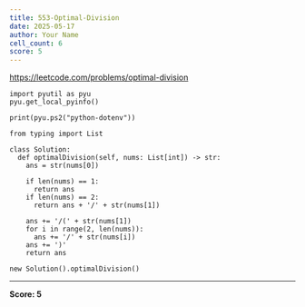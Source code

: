 ```yaml
---
title: 553-Optimal-Division
date: 2025-05-17
author: Your Name
cell_count: 6
score: 5
---
```


https://leetcode.com/problems/optimal-division


```
import pyutil as pyu
pyu.get_local_pyinfo()
```


```
print(pyu.ps2("python-dotenv"))
```


```
from typing import List
```


```
class Solution:
  def optimalDivision(self, nums: List[int]) -> str:
    ans = str(nums[0])

    if len(nums) == 1:
      return ans
    if len(nums) == 2:
      return ans + '/' + str(nums[1])

    ans += '/(' + str(nums[1])
    for i in range(2, len(nums)):
      ans += '/' + str(nums[i])
    ans += ')'
    return ans
```


```
new Solution().optimalDivision()
```


---
**Score: 5**